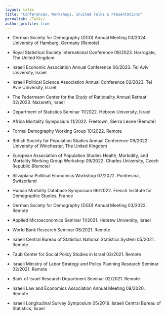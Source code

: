 ```yaml
---
layout: talks
title: "Conferences, Workshops, Invited Talks & Presentations"
permalink: /Talks/
author_profile: true
---
```


-   German Society for Demography (DGD) Annual Meeting 03/2024. University of Hamburg, Germany (Remote)

-   Royal Statistical Society International Conference 09/2023. Harrogate, The United Kingdom

-   Israeli Economic Association Annual Conference 06/2023. Tel Aviv University, Israel

-   Israeli Political Science Association Annual Conference 02/2023. Tel Aviv University, Israel

-   The Federmann Center for the Study of Rationality Annual Retreat 02/2023. Nazareth, Israel

-   Department of Statistics Seminar 11/2022. Hebrew University, Israel

-   Africa Mortality Symposium 11/2022. Freetown, Sierra Leone (Remote)

-   Formal Demography Working Group 10/2022. Remote

-   British Society for Population Studies Annual Conference 09/2022. University of Winchester, The United Kingdom

-   European Association of Population Studies Health, Morbidity, and Mortality Working Group Workshop 09/2022. Charles University, Czech Republic (Remote)

-   Silvaplana Political Economics Workshop 07/2022. Pontresina, Switzerland

-   Human Mortality Database Symposium 06/2022. French Institute for Demographic Studies, France

-   German Society for Demography (DGD) Annual Meeting 03/2022. Remote

-   Applied Microeconomics Seminar 11/2021. Hebrew University, Israel

-   World Bank Research Seminar 08/2021. Remote

-   Israeli Central Bureau of Statistics National Statistics System 05/2021. Remote

-   Taub Center for Social Policy Studies in Israel 03/2021. Remote

-   Israeli Ministry of Labor Strategy and Policy Planning Research Seminar 02/2021. Remote

-   Bank of Israel Research Department Seminar 02/2021. Remote

-   Israeli Law and Economics Association Annual Meeting 09/2020. Remote

-   Israeli Longitudinal Survey Symposium 05/2019. Israeli Central Bureau of Statistics, Israel
